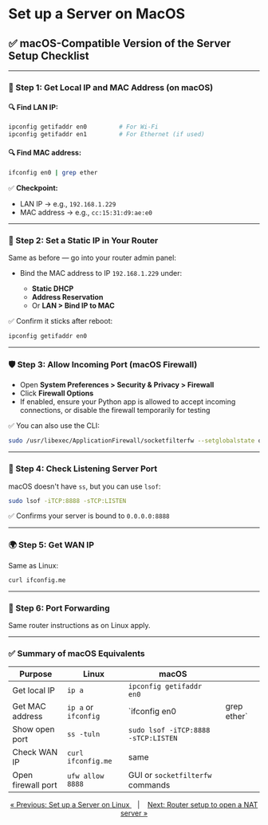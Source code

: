 # Set up a Server on MacOS


## ✅ macOS-Compatible Version of the Server Setup Checklist

---

### 🧩 Step 1: Get Local IP and MAC Address (on macOS)

#### 🔍 Find LAN IP:

```bash
ipconfig getifaddr en0         # For Wi-Fi
ipconfig getifaddr en1         # For Ethernet (if used)
```

#### 🔍 Find MAC address:

```bash
ifconfig en0 | grep ether
```

✅ **Checkpoint:**

* LAN IP → e.g., `192.168.1.229`
* MAC address → e.g., `cc:15:31:d9:ae:e0`

---

### 📡 Step 2: Set a Static IP in Your Router

Same as before — go into your router admin panel:

* Bind the MAC address to IP `192.168.1.229` under:

  * **Static DHCP**
  * **Address Reservation**
  * Or **LAN > Bind IP to MAC**

✅ Confirm it sticks after reboot:

```bash
ipconfig getifaddr en0
```

---

### 🛡️ Step 3: Allow Incoming Port (macOS Firewall)

* Open **System Preferences > Security & Privacy > Firewall**
* Click **Firewall Options**
* If enabled, ensure your Python app is allowed to accept incoming connections, or disable the firewall temporarily for testing

✅ You can also use the CLI:

```bash
sudo /usr/libexec/ApplicationFirewall/socketfilterfw --setglobalstate off   # disables firewall
```

---

### 📶 Step 4: Check Listening Server Port

macOS doesn't have `ss`, but you can use `lsof`:

```bash
sudo lsof -iTCP:8888 -sTCP:LISTEN
```

✅ Confirms your server is bound to `0.0.0.0:8888`

---

### 🌍 Step 5: Get WAN IP

Same as Linux:

```bash
curl ifconfig.me
```

---

### 🔁 Step 6: Port Forwarding

Same router instructions as on Linux apply.

---

### ✅ Summary of macOS Equivalents

| Purpose            | Linux                | macOS                               |              |
| ------------------ | -------------------- | ----------------------------------- | ------------ |
| Get local IP       | `ip a`               | `ipconfig getifaddr en0`            |              |
| Get MAC address    | `ip a` or `ifconfig` | \`ifconfig en0                      | grep ether\` |
| Show open port     | `ss -tuln`           | `sudo lsof -iTCP:8888 -sTCP:LISTEN` |              |
| Check WAN IP       | `curl ifconfig.me`   | same                                |              |
| Open firewall port | `ufw allow 8888`     | GUI or `socketfilterfw` commands    |              |



<p align="center">
<a href="setup_linux.md">&laquo; Previous: Set up a Server on Linux
 </a> &nbsp;&nbsp;&nbsp;|&nbsp;&nbsp;&nbsp; <a href="to_internet.md">Next: Router setup to open a NAT server &raquo;</a>
</p>